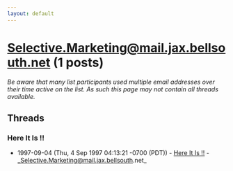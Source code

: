 ```yaml
---
layout: default
---
```


# Selective.Marketing@mail.jax.bellsouth.net (1 posts)

_Be aware that many list participants used multiple email addresses over their time active on the list. As such this page may not contain all threads available._

## Threads

### Here It Is !!
+ 1997-09-04 (Thu, 4 Sep 1997 04:13:21 -0700 (PDT)) - [Here It Is !!](/archive/1997/09/062d57a1b0d0d571af5014087810221f3603b623b8dc910577055538991c62c2) - _Selective.Marketing@mail.jax.bellsouth.net_

